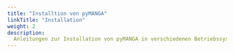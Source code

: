 ```yaml
---
title: "Installtion von pyMANGA"
linkTitle: "Installation"
weight: 2
description:
  Anleitungen zur Installation von pyMANGA in verschiedenen Betriebssystemen.
---
```


